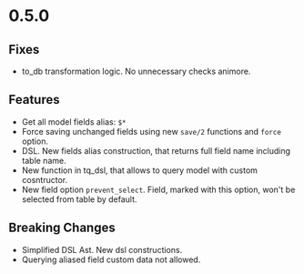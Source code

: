 # 0.5.0

## Fixes

- to_db transformation logic. No unnecessary checks animore.

## Features

- Get all model fields alias: `$*`
- Force saving unchanged fields using new `save/2` functions and `force` option.
- DSL. New fields alias construction, that returns full field name including table name.
- New function in tq_dsl, that allows to query model with custom cosntructor.
- New field option `prevent_select`. Field, marked with this option, won't be selected from table by default.

## Breaking Changes

- Simplified DSL Ast. New dsl constructions.
- Querying aliased field custom data not allowed.
